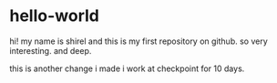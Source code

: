 # hello-world

hi!
my name is shirel and this is my first repository on github.
so very interesting. and deep.

this is another change i made
i work at checkpoint for 10 days.
